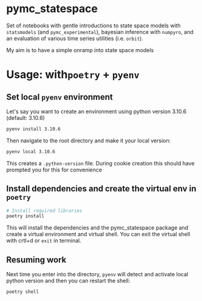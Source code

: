 # pymc_statespace

Set of notebooks with gentle introductions to state space models with `statsmodels` (and `pymc_experimental`), bayesian inference with `numpyro`, and an evaluation of various time series utilities (i.e. `orbit`).

My aim is to have a simple onramp into state space models 

# Usage: with`poetry` + `pyenv`

## Set local `pyenv` environment

Let's say you want to create an environment using python version 3.10.6 (default: 3.10.6)

```bash
pyenv install 3.10.6
```
Then navigate to the root directory and make it your local version:

```bash
pyenv local 3.10.6
```

This creates a `.python-version` file. During cookie creation this should have prompted you for this for convenience

## Install dependencies and create the virtual env in `poetry`

```bash
# Install required libraries
poetry install
```

This will install the dependencies and the pymc_statespace package and create a virtual environment and virtual shell. You can exit the virtual shell with crtl+d or `exit` in terminal.

## Resuming work

Next time you enter into the directory, `pyenv` will detect and activate local python version and then you can restart the shell:

```bash
poetry shell
```